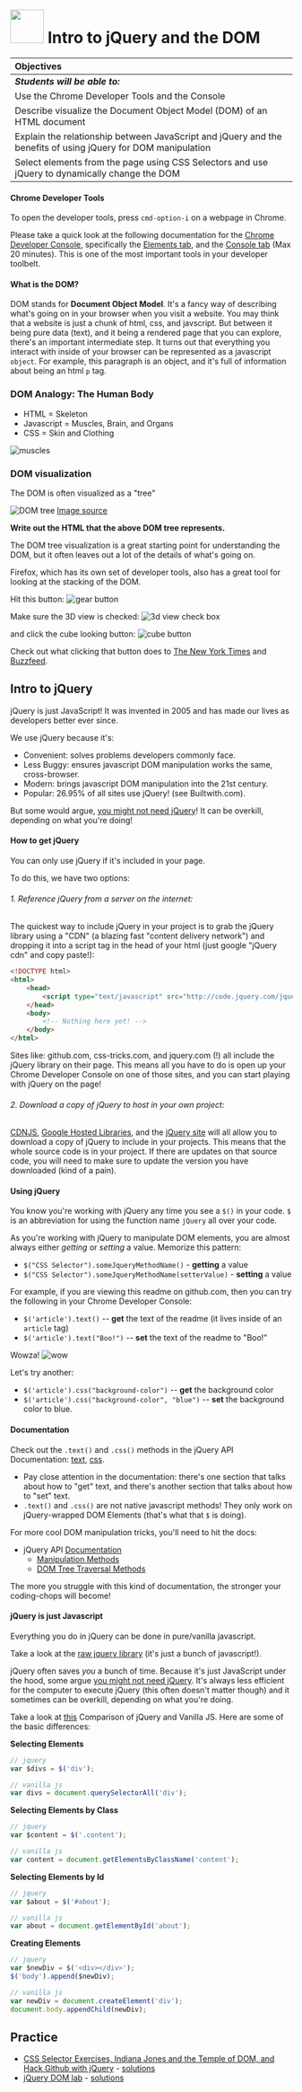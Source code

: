 # <img src="https://cloud.githubusercontent.com/assets/7833470/10423298/ea833a68-7079-11e5-84f8-0a925ab96893.png" width="60"> Intro to jQuery and the DOM

| Objectives |
| :---- |
| *__Students will be able to:__* |
| Use the Chrome Developer Tools and the Console |
| Describe visualize the Document Object Model (DOM) of an HTML document|
| Explain the relationship between JavaScript and jQuery and the benefits of using jQuery for DOM manipulation |
| Select elements from the page using CSS Selectors and use jQuery to dynamically change the DOM |

#### Chrome Developer Tools
To open the developer tools, press `cmd-option-i` on a webpage in Chrome.

Please take a quick look at the following documentation for the [Chrome Developer Console](https://developer.chrome.com/devtools), specifically the [Elements tab](https://developer.chrome.com/devtools/docs/dom-and-styles), and the [Console tab](https://developer.chrome.com/devtools/docs/console) (Max 20 minutes). This is one of the most important tools in your developer toolbelt.

#### What is the DOM?
DOM stands for __Document Object Model__. It's a fancy way of describing what's going on in your browser when you visit a website. You may think that a website is just a chunk of html, css, and javscript. But between it being pure data (text), and it being a rendered page that you can explore, there's an important intermediate step. It turns out that everything you interact with inside of your browser can be represented as a javascript `object`. For example, this paragraph is an object, and it's full of information about being an html `p` tag.


### DOM Analogy: The Human Body

* HTML = Skeleton
* Javascript = Muscles, Brain, and Organs
* CSS = Skin and Clothing

![muscles](https://cloud.githubusercontent.com/assets/7833470/10700126/8e2997da-7970-11e5-96ba-1e5eaf793394.jpg)

### DOM visualization
The DOM is often visualized as a "tree"

![DOM tree](https://cloud.githubusercontent.com/assets/6520345/13718763/0ab9a2a0-e7a2-11e5-9214-7a063f26af19.png)
[Image source](http://www.w3schools.com/js/pic_htmltree.gif)

__Write out the HTML that the above DOM tree represents.__

The DOM tree visualization is a great starting point for understanding the DOM, but it often leaves out a lot of the details of what's going on.

Firefox, which has its own set of developer tools, also  has a great tool for looking at the stacking of the DOM.

Hit this button:
![gear button](https://cloud.githubusercontent.com/assets/6520345/13718657/da0b2b48-e7a0-11e5-83ae-93f0d6afb241.png)

Make sure the 3D view is checked:
![3d view check box](https://cloud.githubusercontent.com/assets/6520345/13718685/16cf81a0-e7a1-11e5-96cc-e903f969cbbe.png)

and click the cube looking button:
![cube button](https://cloud.githubusercontent.com/assets/6520345/13718634/b128b024-e7a0-11e5-8001-7806557ae99b.png)

Check out what clicking that button does to [The New York Times](nyt.com) and [Buzzfeed](buzzfeed.com).


## Intro to jQuery
jQuery is just JavaScript! It was invented in 2005 and has made our lives as developers better ever since.

We use jQuery because it's:

- Convenient: solves problems developers commonly face.
- Less Buggy: ensures javascript DOM manipulation works the same, cross-browser.
- Modern: brings javascript DOM manipulation into the 21st century.
- Popular: 26.95% of all sites use jQuery! (see Builtwith.com).

But some would argue, [you might not need jQuery](http://youmightnotneedjquery.com/)! It can be overkill, depending on what you're doing!

#### How to get jQuery
You can only use jQuery if it's included in your page.

To do this, we have two options:

###### 1. Reference jQuery from a server on the internet:

  The quickest way to include jQuery in your project is to grab the jQuery library using a "CDN" (a blazing fast "content delivery network") and dropping it into a script tag in the head of your html (just google "jQuery cdn" and copy paste!):


``` html
<!DOCTYPE html>
<html>
    <head>
        <script type="text/javascript" src="http://code.jquery.com/jquery-2.1.3.min.js"></script>
    </head>
    <body>
        <!-- Nothing here yet! -->
    </body>
</html>

```

Sites like: github.com, css-tricks.com, and jquery.com (!) all include the jQuery library on their page. This means all you have to do is open up your Chrome Developer Console on one of those sites, and you can start playing with jQuery on the page!

###### 2. Download a copy of jQuery to host in your own project:

  [CDNJS](http://www.cdnjs.com), [Google Hosted Libraries](https://developers.google.com/speed/libraries/), and the [jQuery site](http://www.jquery.com) will all allow you to download a copy of jQuery to include in your projects. This means that the whole source code is in your project. If there are updates on that source code, you will need to make sure to update the version you have downloaded (kind of a pain).


#### Using jQuery
You know you're working with jQuery any time you see a `$()` in your code. `$` is an abbreviation for using the function name `jQuery` all over your code.

As you're working with jQuery to manipulate DOM elements, you are almost always either *getting* or *setting* a value. Memorize this pattern:  
- `$("CSS Selector").someJqueryMethodName()` - **getting** a value  
- `$("CSS Selector").someJqueryMethodName(setterValue)` - **setting** a value

For example, if you are viewing this readme on github.com, then you can try the following in your Chrome Developer Console:  
- `$('article').text()` -- **get** the text of the readme (it lives inside of an `article` tag)  
- `$('article').text("Boo!")` -- **set** the text of the readme to "Boo!"

Wowza!
![wow](https://cloud.githubusercontent.com/assets/6520345/13719043/1bdbe8ce-e7a5-11e5-96ac-ea05ad01df88.gif)

Let's try another:  
- `$('article').css("background-color")` -- **get** the background color  
- `$('article').css("background-color", "blue")` -- **set** the background color to blue.

#### Documentation
Check out the `.text()` and `.css()` methods in the jQuery API Documentation: [text](http://api.jquery.com/text/), [css](http://api.jquery.com/css/).
- Pay close attention in the documentation: there's one section that talks about how to "get" text, and there's another section that talks about how to "set" text.
- `.text()` and `.css()` are not native javascript methods! They only work on jQuery-wrapped DOM Elements (that's what that `$` is doing).

For more cool DOM manipulation tricks, you'll need to hit the docs:
- jQuery API [Documentation](jquery.com)
    - [Manipulation Methods](http://api.jquery.com/category/manipulation/)
    - [DOM Tree Traversal Methods](http://api.jquery.com/category/traversing/)

The more you struggle with this kind of documentation, the stronger your coding-chops will become!


#### jQuery is just Javascript
Everything you do in jQuery can be done in pure/vanilla javascript.

Take a look at the [raw jquery library](http://code.jquery.com/jquery-2.1.3.js) (it's just a bunch of javascript!).

jQuery often saves *you* a bunch of time. Because it's just JavaScript under the hood, some argue [you might not need jQuery](http://youmightnotneedjquery.com). It's always less efficient for the computer to execute jQuery (this often doesn't matter though) and it sometimes can be overkill, depending on what you're doing.

Take a look at [this](http://bl.ocks.org/joyrexus/5322252) Comparison of jQuery and Vanilla JS</a>. Here are some of the basic differences:

**Selecting Elements**

```js
// jquery
var $divs = $('div');

// vanilla js
var divs = document.querySelectorAll('div');
```

**Selecting Elements by Class**

```js
// jquery
var $content = $('.content');

// vanilla js
var content = document.getElementsByClassName('content');
```

**Selecting Elements by Id**

```js
// jquery
var $about = $('#about');

// vanilla js
var about = document.getElementById('about');
```

**Creating Elements**

```js
// jquery
var $newDiv = $('<div></div>');
$('body').append($newDiv);

// vanilla js
var newDiv = document.createElement('div');
document.body.appendChild(newDiv);
```

## Practice
- [CSS Selector Exercises, Indiana Jones and the Temple of DOM, and Hack Github with jQuery](exercises.md) - [solutions](solutions.md)
- [jQuery DOM lab](https://github.com/SF-WDI-LABS/jquery-dom-lab) - [solutions](https://github.com/SF-WDI-LABS/jquery-dom-lab/solutions)
